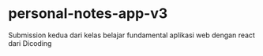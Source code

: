 # personal-notes-app-v3
Submission kedua dari kelas belajar fundamental aplikasi web dengan react dari Dicoding
